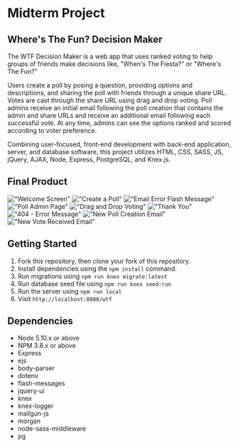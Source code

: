 # Midterm Project
## Where's The Fun? Decision Maker

The WTF Decision Maker is a web app that uses ranked voting to help groups of friends make decisions like, "When's The Fiesta?" or "Where's The Fun?" 

Users create a poll by posing a question, providing options and descriptions, and sharing the poll with friends through a unique share URL. Votes are cast through the share URL using drag and drop voting. Poll admins receive an initial email following the poll creation that contains the admin and share URLs and receive an additional email following each successful vote. At any time, admins can see the options ranked and scored according to voter preference.

Combining user-focused, front-end development with back-end application, server, and database software, this project utilizes HTML, CSS, SASS, JS, jQuery, AJAX, Node, Express, PostgreSQL, and Knex.js.

## Final Product

!["Welcome Screen"](https://github.com/anhadgill23/Midterm_project/blob/master/public/images/splash_page.png?raw=true)
!["Create a Poll"](https://github.com/anhadgill23/Midterm_project/blob/master/public/images/create_poll.png?raw=true)
!["Email Error Flash Message"](https://github.com/anhadgill23/Midterm_project/blob/master/public/images/email_error.png?raw=true)
!["Poll Admin Page"](https://github.com/anhadgill23/Midterm_project/blob/master/public/images/admin_page.png?raw=true)
!["Drag and Drop Voting"](https://github.com/anhadgill23/Midterm_project/blob/master/public/images/vote_page.png?raw=true)
!["Thank You"](https://github.com/anhadgill23/Midterm_project/blob/master/public/images/thank_you.png?raw=true)
!["404 - Error Message"](https://github.com/anhadgill23/Midterm_project/blob/master/public/images/error_404.png?raw=true)
!["New Poll Creation Email"](https://github.com/anhadgill23/Midterm_project/blob/master/public/images/newpoll_email.png?raw=true)
!["New Vote Received Email"](https://github.com/anhadgill23/Midterm_project/blob/master/public/images/newvote_email.png?raw=true)

## Getting Started

1. Fork this repository, then clone your fork of this repository.
2. Install dependencies using the `npm install` command.
3. Run migrations using `npm run knex migrate:latest`
4. Run database seed file using `npm run knex seed:run`
5. Run the server using `npm run local`
6. Visit `http://localhost:8080/wtf`

## Dependencies

- Node 5.10.x or above
- NPM 3.8.x or above
- Express
- ejs
- body-parser
- dotenv
- flash-messages
- jquery-ui
- knex
- knex-logger
- mailgun-js
- morgan
- node-sass-middleware
- pg
